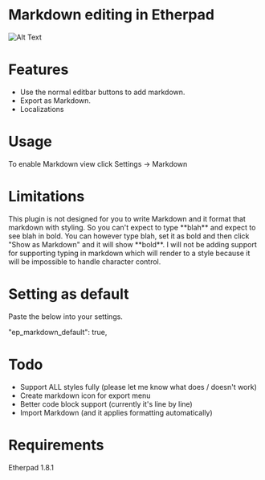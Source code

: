 Markdown editing in Etherpad
============================

![Alt Text](http://i.imgur.com/bGZHFqH.gif "ep_markdown in action")

Features
========

* Use the normal editbar buttons to add markdown.
* Export as Markdown.
* Localizations

Usage
=====

To enable Markdown view click Settings -> Markdown

Limitations
===========
This plugin is not designed for you to write Markdown and it format that markdown with styling.  So you can't expect to type \*\*blah\*\* and expect to see blah in bold.  You can however type blah, set it as bold and then click "Show as Markdown" and it will show \*\*bold\*\*.  I will not be adding support for supporting typing in markdown which will render to a style because it will be impossible to handle character control.

Setting as default
==================

Paste the below into your settings.

"ep_markdown_default": true,

Todo
====
* Support ALL styles fully (please let me know what does / doesn't work)
* Create markdown icon for export menu
* Better code block support (currently it's line by line)
* Import Markdown (and it applies formatting automatically)

Requirements
============

Etherpad 1.8.1
